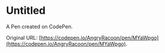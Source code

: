 # Untitled

A Pen created on CodePen.

Original URL: [https://codepen.io/AngryRacoon/pen/MYaWpgo](https://codepen.io/AngryRacoon/pen/MYaWpgo).


